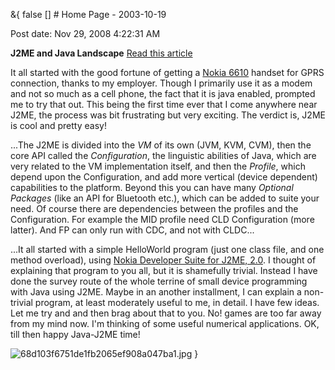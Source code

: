 &{<nil> false <nil> <nil> [] <nil> <nil> <nil> <nil> # Home Page - 2003-10-19

Post date: Nov 29, 2008 4:22:31 AM

**J2ME and Java Landscape** [Read this article](J2ME%20and%20Java%20Landscape.html)

It all started with the good fortune of getting a [Nokia 6610](http://www.nokia.co.in/get-support-and-software/product-support/nokia-6610) handset for GPRS connection, thanks to my employer. Though I primarily use it as a modem and not so much as a cell phone, the fact that it is java enabled, prompted me to try that out. This being the first time ever that I come anywhere near J2ME, the process was bit frustrating but very exciting. The verdict is, J2ME is cool and pretty easy!

...The J2ME is divided into the *VM* of its own (JVM, KVM, CVM), then the core API called the *Configuration*, the linguistic abilities of Java, which are very related to the VM implementation itself, and then the *Profile*, which depend upon the Configuration, and add more vertical (device dependent) capabilities to the platform. Beyond this you can have many *Optional Packages* (like an API for Bluetooth etc.), which can be added to suite your need. Of course there are dependencies between the profiles and the Configuration. For example the MID profile need CLD Configuration (more latter). And FP can only run with CDC, and not with CLDC...

...It all started with a simple HelloWorld program (just one class file, and one method overload), using [Nokia Developer Suite for J2ME, 2.0](http://www.forum.nokia.com/). I thought of explaining that program to you all, but it is shamefully trivial. Instead I have done the survey route of the whole terrine of small device programming with Java using J2ME. Maybe in an another installment, I can explain a non-trivial program, at least moderately useful to me, in detail. I have few ideas. Let me try and and then brag about that to you. No! games are too far away from my mind now. I'm thinking of some useful numerical applications. OK, till then happy Java-J2ME time!

![68d103f6751de1fb2065ef908a047ba1.jpg](Home%20Page%20-%202003-10-19/68d103f6751de1fb2065ef908a047ba1.jpg)
}